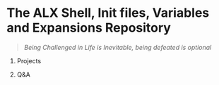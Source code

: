 # **The ALX Shell, Init files, Variables and Expansions Repository**
>_Being Challenged in Life is Inevitable, being defeated is optional_

1. Projects
     
2. Q&A
